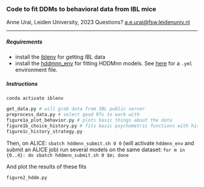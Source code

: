 ### Code to fit DDMs to behavioral data from IBL mice

Anne Urai, Leiden University, 2023
Questions? a.e.urai@fsw.leidenuniv.nl

---

##### Requirements
- install the [iblenv](https://github.com/int-brain-lab/iblenv) for getting IBL data
- install the [hddmnn_env](https://github.com/hddm-devs/hddm#installation) for fitting HDDMnn models. See [here](https://github.com/anne-urai/2022_Urai_choicehistory_MEG/blob/main/hddmnn_env2.yml) for a `.yml` environment file.

##### Instructions

`conda activate iblenv`

```python
get_data.py # will grab data from IBL public server
preprocess_data.py # select good RTs to work with
figure1a_plot_behavior.py # plots basic things about the data
figure1b_choice_history.py # fits basic psychometric functions with history terms
figure1c_history_strategy.py
```

Then, on ALICE:
`sbatch hddmnn_submit.sh 0 0` (will activate `hddmnn_env` and submit an ALICE job)
run several models on the same dataset: `for m in {0..4}: do sbatch hddmnn_submit.sh 0 $m; done`

And plot the results of these fits
```python
figure2_hddm.py
```

